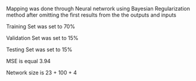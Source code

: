 Mapping was done through Neural netwrork using Bayesian Regularization method after omitting the first results from the the outputs and inputs

Training Set was set to 70%

Validation Set was set to 15%

Testing Set was set to 15%

MSE is equal 3.94

Network size is 23 + 100 + 4
